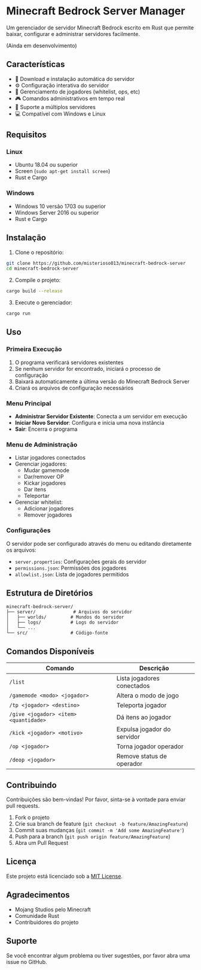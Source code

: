 # Minecraft Bedrock Server Manager

Um gerenciador de servidor Minecraft Bedrock escrito em Rust que permite baixar, configurar e administrar servidores facilmente.

(Ainda em desenvolvimento)

## Características

- 🚀 Download e instalação automática do servidor
- ⚙️ Configuração interativa do servidor
- 👥 Gerenciamento de jogadores (whitelist, ops, etc)
- 🎮 Comandos administrativos em tempo real
- 🔄 Suporte a múltiplos servidores
- 💻 Compatível com Windows e Linux

## Requisitos

### Linux
- Ubuntu 18.04 ou superior
- Screen (`sudo apt-get install screen`)
- Rust e Cargo

### Windows
- Windows 10 versão 1703 ou superior
- Windows Server 2016 ou superior
- Rust e Cargo

## Instalação

1. Clone o repositório:
```bash
git clone https://github.com/misterioso013/minecraft-bedrock-server
cd minecraft-bedrock-server
```

2. Compile o projeto:
```bash
cargo build --release
```

3. Execute o gerenciador:
```bash
cargo run
```

## Uso

### Primeira Execução

1. O programa verificará servidores existentes
2. Se nenhum servidor for encontrado, iniciará o processo de configuração
3. Baixará automaticamente a última versão do Minecraft Bedrock Server
4. Criará os arquivos de configuração necessários

### Menu Principal

- **Administrar Servidor Existente**: Conecta a um servidor em execução
- **Iniciar Novo Servidor**: Configura e inicia uma nova instância
- **Sair**: Encerra o programa

### Menu de Administração

- Listar jogadores conectados
- Gerenciar jogadores:
  - Mudar gamemode
  - Dar/remover OP
  - Kickar jogadores
  - Dar itens
  - Teleportar
- Gerenciar whitelist:
  - Adicionar jogadores
  - Remover jogadores

### Configurações

O servidor pode ser configurado através do menu ou editando diretamente os arquivos:

- `server.properties`: Configurações gerais do servidor
- `permissions.json`: Permissões dos jogadores
- `allowlist.json`: Lista de jogadores permitidos

## Estrutura de Diretórios

```
minecraft-bedrock-server/
├── server/              # Arquivos do servidor
│   ├── worlds/         # Mundos do servidor
│   ├── logs/           # Logs do servidor
│   └── ...
└── src/                # Código-fonte
```

## Comandos Disponíveis

| Comando | Descrição |
|---------|-----------|
| `/list` | Lista jogadores conectados |
| `/gamemode <modo> <jogador>` | Altera o modo de jogo |
| `/tp <jogador> <destino>` | Teleporta jogador |
| `/give <jogador> <item> <quantidade>` | Dá itens ao jogador |
| `/kick <jogador> <motivo>` | Expulsa jogador do servidor |
| `/op <jogador>` | Torna jogador operador |
| `/deop <jogador>` | Remove status de operador |

## Contribuindo

Contribuições são bem-vindas! Por favor, sinta-se à vontade para enviar pull requests.

1. Fork o projeto
2. Crie sua branch de feature (`git checkout -b feature/AmazingFeature`)
3. Commit suas mudanças (`git commit -m 'Add some AmazingFeature'`)
4. Push para a branch (`git push origin feature/AmazingFeature`)
5. Abra um Pull Request

## Licença

Este projeto está licenciado sob a [MIT License](LICENSE).

## Agradecimentos

- Mojang Studios pelo Minecraft
- Comunidade Rust
- Contribuidores do projeto

## Suporte

Se você encontrar algum problema ou tiver sugestões, por favor abra uma issue no GitHub.